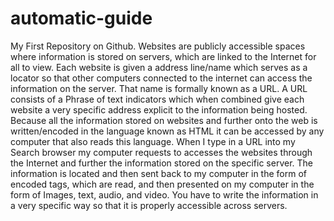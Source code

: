 # automatic-guide
My First Repository on Github.
Websites are publicly accessible spaces where information is stored on servers, which are linked to the Internet for all to view. Each website is given a address line/name which serves as a locator so that other computers connected to the internet can access the information on the server.  That name is formally known as a URL. A URL consists of a Phrase of text indicators which when combined give each website a very specific address explicit to the information being hosted. Because all the information stored on websites and further onto the web is written/encoded in the language known as HTML it can be accessed by any computer that also reads this language. When I type in a URL into my Search browser my computer requests to accesses the websites through the Internet and further the information stored on the specific server. The information is located and then sent back to my computer in the form of encoded tags, which are read, and then presented on my computer in the form of Images, text, audio, and video. You have to write the information in a very specific way so that it is properly accessible across servers. 
	

